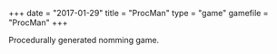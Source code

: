 +++
date = "2017-01-29"
title = "ProcMan"
type = "game"
gamefile = "ProcMan"
+++

Procedurally generated nomming game.